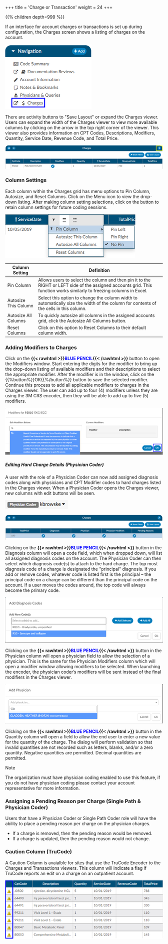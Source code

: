 +++
title = 'Charge or Transaction'
weight = 24
+++

{{% children depth=999 %}}

If an interface for account charges or transactions is set up during configuration, the Charges screen shows a listing of charges on the account.

![Charges or Transactions Viewer](ChargesViewer.png)

There are activity buttons to "Save Layout" or expand the Charges viewer. Users can expand the width of the Charges viewer to view more available columns by clicking on the arrow in the top right corner of the viewer. This viewer also provides information on CPT Codes, Descriptions, Modifiers, Quantity, Service Date, Revenue Code, and Total Price.

![Open Charges Viewer](ChargesEx.png)

### Column Settings

Each column within the Charges grid has menu options to Pin Column, Autosize, and Reset Columns. Click on the Menu icon to view the drop-down listing. After making column setting selections, click on the button to retain column settings for future coding sessions.

![Three Line Column Settings](ColumnSettings.png)

|Column Setting      |Definition|
|--------------------|----------|
|Pin Column          |Allows users to select the column and then pin it to the RIGHT or LEFT side of the assigned accounts grid. This function works similarly to freezing columns in Excel.|
|Autosize This Column|Select this option to change the column width to automatically size the width of the column for contents of the cells in this column.|
|Autosize All Columns|To quickly autosize all columns in the assigned accounts grid, click the Autosize All Columns button.|
|Reset Columns|Click on this option to Reset Columns to their default column width.|

### Adding Modifiers to Charges

Click on the **{{< rawhtml >}}<span style="color:#0000FF">BLUE PENCIL</span>{{< /rawhtml >}}** button to open the Modifiers window.  Start entering the digits for the modifier to bring up the drop-down listing of available modifiers and their descriptions to select the appropriate modifier.  After the modifier is in the window, click on the {{%button%}}OK{{%/button%}} button to save the selected modifier. Continue this process to add all applicable modifiers to charges in the Charges viewer. The user can add up to four (4) modifiers unless they are using the 3M CRS encoder, then they will be able to add up to five (5) modifiers.

![Charge Modifier](ChargeMod.png)

##### Editing Hard Charge Details (Physician Coder)

A user with the role of a Physician Coder can now add assigned diagnosis codes along with physicians and CPT Modifier codes to hard charges listed in the Charges viewer.  When a Physician Coder opens the Charges viewer, new columns with edit buttons will be seen.

![Physician Coder Role](PCRole.png)

![Physician Coder Edit Charge Options](PCAddDx.png)

Clicking on the **{{< rawhtml >}}<span style="color:#0000FF">BLUE PENCIL</span>{{< /rawhtml >}}** button in the Diagnosis column will open a code field, which when dropped down, will list all assigned diagnosis codes on the account. The Physician Coder can then select which diagnosis code(s) to attach to the hard charge.  The top most diagnosis code of a charge is designated the "principal" diagnosis. If you add or remove codes, whatever code is listed first is the principal – the principal code on a charge can be different than the principal code on the account. If a user moves the codes around, the top code will always become the primary code.

![Physician Coder Add Dx Box](AddDxMenu.png)

Clicking on the **{{< rawhtml >}}<span style="color:#0000FF">BLUE PENCIL</span>{{< /rawhtml >}}** button in the Physician column will open a physician field to allow the selection of a physician. This is the same for the Physician Modifiers column which will open a modifier window allowing modifiers to be selected. When launching the encoder, the physician coder’s modifiers will be sent instead of the final modifiers in the Charges viewer.

![Physician Coder Add Phsyician Box](AddPhysicianBox.png)

Clicking on the **{{< rawhtml >}}<span style="color:#0000FF">BLUE PENCIL</span>{{< /rawhtml >}}** button in the Quantity column will open a field to allow the end user to enter a new value for the quantity of the charge. The dialog will perform validation so that invalid quantities are not recorded such as letters, blanks, and/or a zero quantity. Negative quantities are permitted. Decimal quantities are permitted.

>[!Note] 
The organization must have physician coding enabled to use this feature, if you do not have physician coding please contact your account representative for more information.

### Assigning a Pending Reason per Charge (Single Path & Physician Coder)

Users that have a Physician Coder or Single Path Coder role will have the ability to place a pending reason per charge on the physician charges. 
- If a charge is removed, then the pending reason would be removed.
- If a charge is updated, then the pending reason would not change.

### Caution Column (TruCode)

A Caution Column is avaialble for sites that use the TruCode Encoder to the Charges and Transactions viewers.  This column will indicate a flag if TruCode reports an edit on a charge on an outpatient account. 

![TruCode Caution Column](TruCodeCaution.png)




